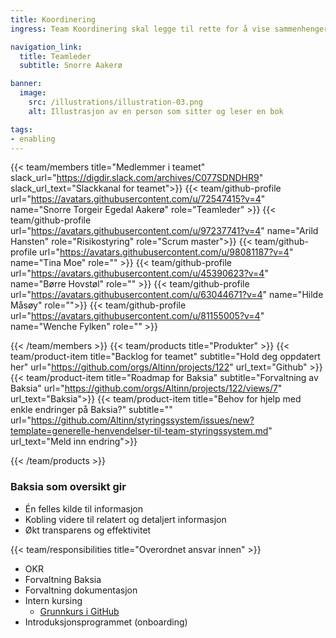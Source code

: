```yaml
---
title: Koordinering
ingress: Team Koordinering skal legge til rette for å vise sammenhenger i avdelingen med tanke på hvilke verktøy vi benytter i utførelse og organisering av arbeid i avdelingen. Teamet følger opp at alle team dokumenterer sine prosesser og ansvarsområder helhetlig på Baksia ved hjelp av årshjul og ad hoc rutiner.

navigation_link:
  title: Teamleder
  subtitle: Snorre Aakerø

banner:
  image:
    src: /illustrations/illustration-03.png
    alt: Illustrasjon av en person som sitter og leser en bok

tags:
- enabling
---
```


{{< team/members title="Medlemmer i teamet" slack_url="https://digdir.slack.com/archives/C077SDNDHR9" slack_url_text="Slackkanal for teamet">}}
{{< team/github-profile url="https://avatars.githubusercontent.com/u/72547415?v=4" name="Snorre Torgeir Egedal Aakerø" role="Teamleder" >}}
{{< team/github-profile url="https://avatars.githubusercontent.com/u/97237741?v=4" name="Arild Hansten" role="Risikostyring" role="Scrum master">}}
{{< team/github-profile url="https://avatars.githubusercontent.com/u/98081187?v=4" name="Tina Moe" role="" >}}
{{< team/github-profile url="https://avatars.githubusercontent.com/u/45390623?v=4" name="Børre Hovstøl" role="" >}}
{{< team/github-profile url="https://avatars.githubusercontent.com/u/63044671?v=4" name="Hilde Måsøy" role="">}}
{{< team/github-profile url="https://avatars.githubusercontent.com/u/81155005?v=4" name="Wenche Fylken" role="" >}}

{{< /team/members >}}
{{< team/products title="Produkter" >}}
{{< team/product-item title="Backlog for teamet" subtitle="Hold deg oppdatert her" url="https://github.com/orgs/Altinn/projects/122" url_text="Github" >}}
{{< team/product-item title="Roadmap for Baksia" subtitle="Forvaltning av Baksia" url="https://github.com/orgs/Altinn/projects/122/views/7" url_text="Baksia">}}
{{< team/product-item title="Behov for hjelp med enkle endringer på Baksia?" subtitle="" url="https://github.com/Altinn/styringssystem/issues/new?template=generelle-henvendelser-til-team-styringssystem.md" url_text="Meld inn endring">}}

{{< /team/products >}}

### Baksia som oversikt gir

-	Én felles kilde til informasjon
- Kobling videre til relatert og detaljert informasjon
- Økt transparens og effektivitet

{{< team/responsibilities title="Overordnet ansvar innen" >}}

-	OKR
-	Forvaltning Baksia
-	Forvaltning dokumentasjon
-	Intern kursing
    -	[Grunnkurs i GitHub](https://digdir.sharepoint.com/sites/DigdirDGT/_layouts/15/Doc.aspx?sourcedoc={659f6132-a6ec-4bc6-885a-735c6bd02640}&action=edit&wd=target%28Kurskalender.one%7C7cf5e93c-f42b-43b6-9743-c38a08a6f2f1%2FGrunnkurs%20i%20GitHub%20og%20enkel%20innf%C3%B8ring%20i%20smidig%20metodikk%7C63cadfd4-a98d-4ea3-8001-ceb41ac4e2e2%2F%29&wdorigin=703)
-	Introduksjonsprogrammet (onboarding)
